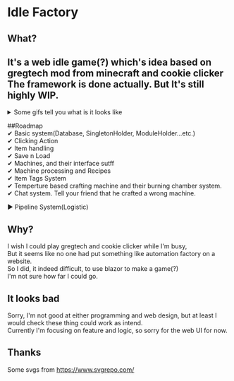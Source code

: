 # Idle Factory
## What?
It's a web idle game(?) which's idea based on gregtech mod from minecraft and cookie clicker  
**The framework is done actually. But It's still highly WIP.**
---
<details>
<summary>Some gifs tell you what is it looks like</summary>  
  
**A resource menu**  
![Snipaste_2025-04-02_12-08-07](https://github.com/user-attachments/assets/3d52aebf-b56d-4acc-8b53-55d07fb4dbed)  
  
**A machine's interface**  
![Snipaste_2025-04-02_12-08-27](https://github.com/user-attachments/assets/051df5bf-81bf-4131-8224-d2377babed41)  
  
**Exchange a workbench with your resources, then use it to make a furnance to make charcoal**
![20250415-180554](https://github.com/user-attachments/assets/b1708f7a-0887-4a31-8aa9-45a23eb41355)
</details>

##Roadmap  
✔ Basic system(Database, SingletonHolder, ModuleHolder...etc.)  
✔ Clicking Action   
✔ Item handling  
✔ Save n Load  
✔ Machines, and their interface sutff  
✔ Machine processing and Recipes  
✔ Item Tags System  
✔ Temperture based crafting machine and their burning chamber system.  
✔ Chat system. Tell your friend that he crafted a wrong machine.  
  
▶ Pipeline System(Logistic)  

## Why?
I wish I could play gregtech and cookie clicker while I'm busy,  
But it seems like no one had put something like automation factory on a website.  
So I did, it indeed difficult, to use blazor to make a game(?)  
I'm not sure how far I could go.
## It looks bad
Sorry, I'm not good at either programming and web design, but at least I would check these thing could work as intend.  
Currently I'm focusing on feature and logic, so sorry for the web UI for now.
  
  
  
## Thanks
Some svgs from https://www.svgrepo.com/
